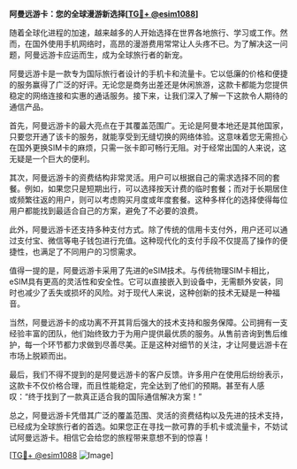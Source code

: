 **阿曼远游卡：您的全球漫游新选择[[TG💪+ @esim1088](https://t.me/s/esim1088)]**

随着全球化进程的加速，越来越多的人开始选择在世界各地旅行、学习或工作。然而，在国外使用手机网络时，高昂的漫游费用常常让人头疼不已。为了解决这一问题，阿曼远游卡应运而生，成为全球旅行者的新宠。

阿曼远游卡是一款专为国际旅行者设计的手机卡和流量卡。它以低廉的价格和便捷的服务赢得了广泛的好评。无论您是商务出差还是休闲旅游，这款卡都能为您提供稳定的网络连接和实惠的通话服务。接下来，让我们深入了解一下这款令人期待的通信产品。

首先，阿曼远游卡的最大亮点在于其覆盖范围广。无论是阿曼本地还是其他国家，只要您开通了该卡的服务，就能享受到无缝切换的网络体验。这意味着您无需担心在国外更换SIM卡的麻烦，只需一张卡即可畅行无阻。对于经常出国的人来说，这无疑是一个巨大的便利。

其次，阿曼远游卡的资费结构非常灵活。用户可以根据自己的需求选择不同的套餐。例如，如果您只是短期出行，可以选择按天计费的临时套餐；而对于长期居住或频繁往返的用户，则可以考虑购买月度或年度套餐。这种多样化的选择使得每位用户都能找到最适合自己的方案，避免了不必要的浪费。

此外，阿曼远游卡还支持多种支付方式。除了传统的信用卡支付外，用户还可以通过支付宝、微信等电子钱包进行充值。这种现代化的支付手段不仅提高了操作的便捷性，也满足了不同用户的习惯需求。

值得一提的是，阿曼远游卡采用了先进的eSIM技术。与传统物理SIM卡相比，eSIM具有更高的灵活性和安全性。它可以直接嵌入到设备中，无需额外安装，同时也减少了丢失或损坏的风险。对于现代人来说，这种创新的技术无疑是一种福音。

当然，阿曼远游卡的成功离不开其背后强大的技术支持和服务保障。公司拥有一支经验丰富的团队，他们始终致力于为用户提供最优质的服务。从售前咨询到售后维护，每一个环节都力求做到尽善尽美。正是这种对细节的关注，才让阿曼远游卡在市场上脱颖而出。

最后，我们不得不提到的是阿曼远游卡的客户反馈。许多用户在使用后纷纷表示，这款卡不仅价格合理，而且性能稳定，完全达到了他们的预期。甚至有人感叹：“终于找到了一款真正适合我的国际通信解决方案！”

总之，阿曼远游卡凭借其广泛的覆盖范围、灵活的资费结构以及先进的技术支持，已经成为全球旅行者的首选。如果您正在寻找一款可靠的手机卡或流量卡，不妨试试阿曼远游卡。相信它会给您的旅程带来意想不到的惊喜！

[[TG💪+ @esim1088](https://t.me/s/esim1088) ![Image](https://i.postimg.cc/4NQfJmqS/Snipaste-2025-05-13-00-14-12.png)]
